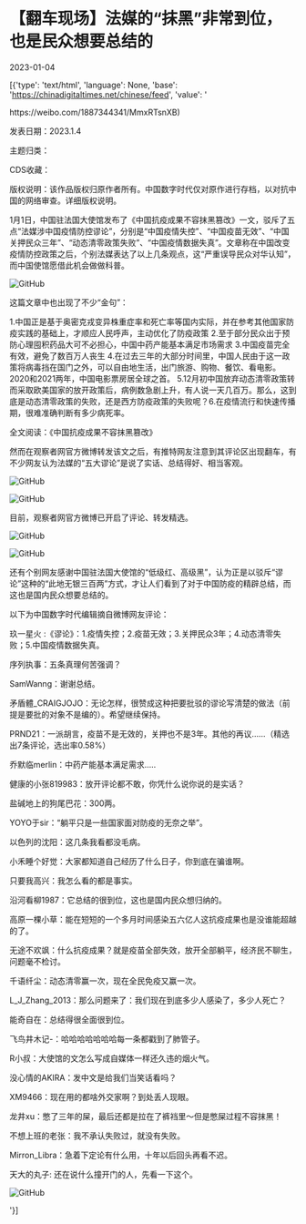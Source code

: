 # 【翻车现场】法媒的“抹黑”非常到位，也是民众想要总结的

2023-01-04

[{'type': 'text/html', 'language': None, 'base': 'https://chinadigitaltimes.net/chinese/feed', 'value': '

<div class="su-spoiler-title)

标题：【翻车现场】法媒的“抹黑”非常到位，也是民众想要总结的

作者：中国数字时代

来源：<a href="https://weibo.com/1887344341/MmxRTsnXB)

发表日期：2023.1.4

主题归类：

CDS收藏：

版权说明：该作品版权归原作者所有。中国数字时代仅对原作进行存档，以对抗中国的网络审查。详细版权说明。





1月1日，中国驻法国大使馆发布了《中国抗疫成果不容抹黑篡改》一文，驳斥了五点“法媒涉中国疫情防控谬论”，分别是“中国疫情失控”、“中国疫苗无效”、“中国关押民众三年”、“动态清零政策失败”、“中国疫情数据失真”。文章称在中国改变疫情防控政策之后，个别法媒表达了以上几条观点，这“严重误导民众对华认知”，而中国使馆愿借此机会做做科普。

![GitHub](https://chinadigitaltimes.net/chinese/files/2023/01/image-1672824270515.png)

这篇文章中也出现了不少“金句”：



1.中国正是基于奥密克戎变异株重症率和死亡率等国内实际，并在参考其他国家防疫实践的基础上，才顺应人民呼声，主动优化了防疫政策 2.至于部分民众出于预防心理囤积药品大可不必担心，中国中药产能基本满足市场需求  3.中国疫苗完全有效，避免了数百万人丧生 4.在过去三年的大部分时间里，中国人民由于这一政策将病毒挡在国门之外，可以自由地生活，出门旅游、购物、餐饮、看电影。2020和2021两年，中国电影票房居全球之首。 5.12月初中国放弃动态清零政策转而采取欧美国家的放开政策后，病例数急剧上升，有人说一天几百万。那么，这到底是动态清零政策的失败，还是西方防疫政策的失败呢？6.在疫情流行和快速传播期，很难准确判断有多少病死率。



全文阅读：《中国抗疫成果不容抹黑篡改》

然而在观察者网官方微博转发该文之后，有推特网友注意到其评论区出现翻车，有不少网友认为法媒的“五大谬论”是说了实话、总结得好、相当客观。

![GitHub](https://chinadigitaltimes.net/chinese/files/2023/01/image-1672815544620.png)

![GitHub](https://chinadigitaltimes.net/chinese/files/2023/01/image-1672815898207.png)

目前，观察者网官方微博已开启了评论、转发精选。

![GitHub](https://chinadigitaltimes.net/chinese/files/2023/01/image-1672815855602.png)

![GitHub](https://chinadigitaltimes.net/chinese/files/2023/01/image-1672815842938.png)

还有个别网友感谢中国驻法国大使馆的“低级红、高级黑”，认为正是以驳斥“谬论”这种的“此地无银三百两”方式，才让人们看到了对于中国防疫的精辟总结，而这也是国内民众想要总结的。

以下为中国数字时代编辑摘自微博网友评论：



玖一星火 :《谬论》：1.疫情失控；2.疫苗无效；3.关押民众3年；4.动态清零失败；5.中国疫情数据失真。

序列执事：五条真理何苦强调？

SamWanng：谢谢总结。

矛盾體_CRAIGJOJO：无论怎样，很赞成这种把要批驳的谬论写清楚的做法（前提是要批的对象不是编的）。希望继续保持。

PRND21：一派胡言，疫苗不是无效的，关押也不是3年。其他的再议……（精选出7条评论，选出率0.58%）

乔默临merlin：中药产能基本满足需求&#8230;..

健康的小张819983：放开评论都不敢，你凭什么说你说的是实话？

盐碱地上的狗尾巴花：300两。

YOYO于sir：“躺平只是一些国家面对防疫的无奈之举”。

以色列的沈阳：这几条我看都没毛病。

小禾睡个好觉：大家都知道自己经历了什么日子，你到底在骗谁啊。

只要我高兴：我怎么看的都是事实。

沿河看柳1987：它总结的很到位，这也是国内民众想归纳的。

高原一棵小草：能在短短的一个多月时间感染五六亿人这抗疫成果也是没谁能超越的了。

无途不欢飒：什么抗疫成果？就是疫苗全部失效，放开全部躺平，经济民不聊生，问题毫不检讨。

千语纤尘：动态清零赢一次，现在全民免疫又赢一次。

L_J_Zhang_2013：那么问题来了：我们现在到底多少人感染了，多少人死亡？

能奇自在：总结得很全面很到位。

飞鸟井木记-：哈哈哈哈哈哈哈每一条都戳到了肺管子。

R小叔：大使馆的文怎么写成自媒体一样还久违的烟火气。

没心情的AKIRA：发中文是给我们当笑话看吗？

XM9466：现在用的都啥外交家啊？到处丢人现眼。

龙井xu：憋了三年的屎，最后还都是拉在了裤裆里～但是憋屎过程不容抹黑！

不想上班的老张：我不承认失败过，就没有失败。

Mirron_Libra：急着下定论有什么用，十年以后回头再看不迟。





天大的丸子: 还在说什么撞开门的人，先看一下这个。

![GitHub](https://chinadigitaltimes.net/chinese/files/2023/01/image-1672817671613.png)

'}]
